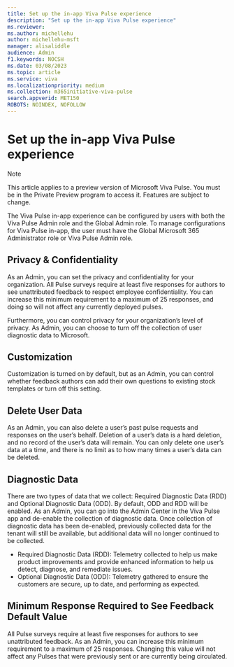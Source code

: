 ```yaml
---
title: Set up the in-app Viva Pulse experience
description: "Set up the in-app Viva Pulse experience"
ms.reviewer: 
ms.author: michellehu
author: michellehu-msft
manager: alisaliddle
audience: Admin
f1.keywords: NOCSH
ms.date: 03/08/2023
ms.topic: article
ms.service: viva
ms.localizationpriority: medium
ms.collection: m365initiative-viva-pulse  
search.appverid: MET150
ROBOTS: NOINDEX, NOFOLLOW
---
```


# Set up the in-app Viva Pulse experience

> [!NOTE]
> This article applies to a preview version of Microsoft Viva Pulse. You must be in the Private Preview program to access it. Features are subject to change.

The Viva Pulse in-app experience can be configured by users with both the Viva Pulse Admin role and the Global Admin role. To manage configurations for Viva Pulse in-app, the user must have the Global Microsoft 365 Administrator role or Viva Pulse Admin role.

## Privacy & Confidentiality

As an Admin, you can set the privacy and confidentiality for your organization. All Pulse surveys require at least five responses for authors to see unattributed feedback to respect employee confidentiality. You can increase this minimum requirement  to a maximum of 25 responses, and doing so will not affect any currently deployed pulses.

Furthermore, you can control privacy for your organization’s level of privacy. As Admin, you can choose to turn off the collection of user diagnostic data to Microsoft.

## Customization

Customization is turned on by default, but as an Admin, you can control whether feedback authors can add their own questions to existing stock templates or turn off this setting.

## Delete User Data

As an Admin, you can also delete a user’s past pulse requests and responses on the user’s behalf. Deletion of a user’s data is a hard deletion, and no record of the user’s data will remain. You can only delete one user’s data at a time, and there is no limit as to how many times a user’s data can be deleted.

## Diagnostic Data

There are two types of data that we collect: Required Diagnostic Data (RDD) and Optional Diagnostic Data (ODD). By default, ODD and RDD will be enabled. As an Admin, you can go into the Admin Center in the Viva Pulse app and de-enable the collection of diagnostic data. Once collection of diagnostic data has been de-enabled, previously collected data for the tenant will still be available, but additional data will no longer continued to be collected.

* Required Diagnostic Data (RDD): Telemetry collected to help us make product improvements and provide enhanced information to help us detect, diagnose, and remediate issues.
* Optional Diagnostic Data (ODD): Telemetry gathered to ensure the customers are secure, up to date, and performing as expected.

## Minimum Response Required to See Feedback Default Value

All Pulse surveys require at least five responses for authors to see unattributed feedback. As an Admin, you can increase this minimum requirement to a maximum of 25 responses. Changing this value will not affect any Pulses that were previously sent or are currently being circulated.

